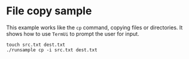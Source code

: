 # File copy sample

This example works like the `cp` command, copying files or directories.
It shows how to use `TermUi` to prompt the user for input.

```
touch src.txt dest.txt
./runsample cp -i src.txt dest.txt
```

